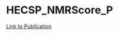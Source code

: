 # HECSP_NMRScore_P
[Link to Publication](https://pubs.acs.org/doi/abs/10.1021/acs.biochem.7b00170)

